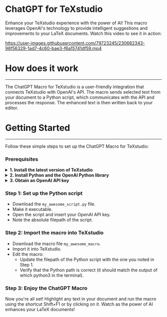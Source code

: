 # ChatGPT for TeXstudio

Enhance your TeXstudio experience with the power of AI! This macro leverages OpenAI's technology to provide intelligent suggestions and improvements to your LaTeX documents. 
Watch this video to see it in action:

https://user-images.githubusercontent.com/79723245/230682343-96f56329-1ad7-4c60-bae3-f6a15741df59.mp4


# How does it work
___

The ChatGPT Macro for TeXstudio is a user-friendly integration that connects TeXstudio with OpenAI's API. 
The macro sends selected text from your document to a Python script, which communicates with the API and processes the response. 
The enhanced text is then written back to your editor.

# Getting Started
___

Follow these simple steps to set up the ChatGPT Macro for TeXstudio:

### Prerequisites

<details>
  <summary> <b>1. Install the latest version of TeXstudio</b> </summary>

Make sure you're using TeXstudio version `4.5.2rc1` or higher. To check your version, go to "Help" -> "About TeXstudio."

If you need to update, download the latest version from the [TeXstudio release page](https://github.com/texstudio-org/texstudio/releases)

For Linux users, download the AppImage, make it executable, and run it
</details>

<details>
  <summary> <b>2. Install Python and the OpenAI Python library</b> </summary>

Install Python from the [official website](https://realpython.com/installing-python/).

Install the `openai` library by running `pip install openai`.
</details>

<details>
  <summary> <b>3. Obtain an OpenAI API key</b> </summary>

Create an account at [openai.com](https://chat.openai.com/auth/login) and get your API key from the [OpenAI API Keys page](https://platform.openai.com/account/api-keys).
</details>


### Step 1: Set up the Python script
- Download the `my_awesome_script.py`  file.
- Make it executable.
- Open the script and insert your OpenAI API key.
- Note the absolute filepath of the script.

### Step 2: Import the macro into TeXstudio
- Download the macro file `my_awesome_macro`. 
- Import it into TeXstudio.
- Edit the macro:
  - Update the filepath of the Python script with the one you noted in Step 1.
  - Verify that the Python path is correct (it should match the output of which python3 in the terminal).

### Step 3: Enjoy the ChatGPT Macro

Now you're all set! Highlight any text in your document and run the macro using the shortcut Shift+F1 or by clicking on it. Watch as the power of AI enhances your LaTeX documents!

